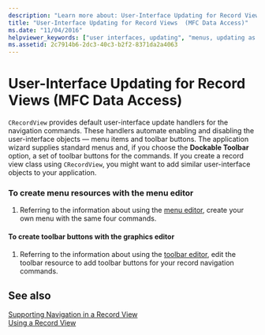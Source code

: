 ```yaml
---
description: "Learn more about: User-Interface Updating for Record Views  (MFC Data Access)"
title: "User-Interface Updating for Record Views  (MFC Data Access)"
ms.date: "11/04/2016"
helpviewer_keywords: ["user interfaces, updating", "menus, updating as context changes", "record views, user interface"]
ms.assetid: 2c7914b6-2dc3-40c3-b2f2-8371da2a4063
---
```

# User-Interface Updating for Record Views  (MFC Data Access)

`CRecordView` provides default user-interface update handlers for the navigation commands. These handlers automate enabling and disabling the user-interface objects — menu items and toolbar buttons. The application wizard supplies standard menus and, if you choose the **Dockable Toolbar** option, a set of toolbar buttons for the commands. If you create a record view class using `CRecordView`, you might want to add similar user-interface objects to your application.

### To create menu resources with the menu editor

1. Referring to the information about using the [menu editor](../windows/menu-editor.md), create your own menu with the same four commands.

#### To create toolbar buttons with the graphics editor

1. Referring to the information about using the [toolbar editor](../windows/toolbar-editor.md), edit the toolbar resource to add toolbar buttons for your record navigation commands.

## See also

[Supporting Navigation in a Record View](../data/supporting-navigation-in-a-record-view-mfc-data-access.md)<br/>
[Using a Record View](../data/using-a-record-view-mfc-data-access.md)

